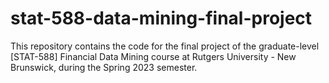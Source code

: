 # stat-588-data-mining-final-project
This repository contains the code for the final project of the graduate-level [STAT-588] Financial Data Mining course at Rutgers University - New Brunswick, during the Spring 2023 semester.
